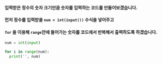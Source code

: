 #### 입력받은 정수의 숫자 크기만큼 숫자를 입력하는 코드를 만들어보겠습니다.
#### 먼저 정수를 입력받을 ```num = int(input())``` 수식을 넣어주고
#### ```for``` 을 이용해 ```range```안에 들어가는 숫자를 코드에서 반복해서 출력하도록 하겠습니다.
```py
num = int(input)

for i in range(num):
  print('', num)
```
